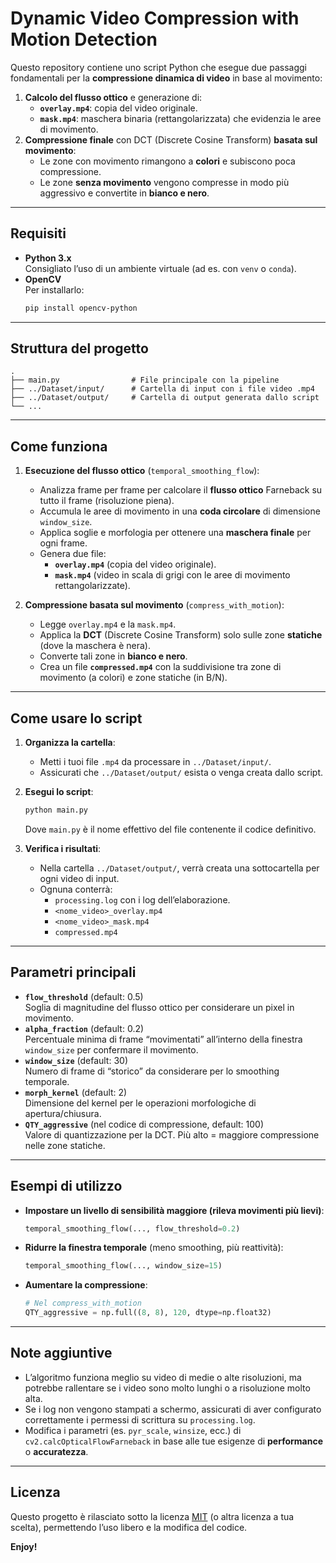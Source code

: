 # Dynamic Video Compression with Motion Detection

Questo repository contiene uno script Python che esegue due passaggi fondamentali per la **compressione dinamica di video** in base al movimento:

1. **Calcolo del flusso ottico** e generazione di:
   - **`overlay.mp4`**: copia del video originale.
   - **`mask.mp4`**: maschera binaria (rettangolarizzata) che evidenzia le aree di movimento.
2. **Compressione finale** con DCT (Discrete Cosine Transform) **basata sul movimento**:
   - Le zone con movimento rimangono a **colori** e subiscono poca compressione.
   - Le zone **senza movimento** vengono compresse in modo più aggressivo e convertite in **bianco e nero**.

---

## Requisiti

- **Python 3.x**  
  Consigliato l’uso di un ambiente virtuale (ad es. con `venv` o `conda`).
- **OpenCV**  
  Per installarlo:
  ```bash
  pip install opencv-python
  ```

---

## Struttura del progetto

```
.
├── main.py                # File principale con la pipeline
├── ../Dataset/input/      # Cartella di input con i file video .mp4
├── ../Dataset/output/     # Cartella di output generata dallo script
└── ...
```

---

## Come funziona

1. **Esecuzione del flusso ottico** (`temporal_smoothing_flow`):
   - Analizza frame per frame per calcolare il **flusso ottico** Farneback su tutto il frame (risoluzione piena).
   - Accumula le aree di movimento in una **coda circolare** di dimensione `window_size`.
   - Applica soglie e morfologia per ottenere una **maschera finale** per ogni frame.
   - Genera due file:
     - **`overlay.mp4`** (copia del video originale).
     - **`mask.mp4`** (video in scala di grigi con le aree di movimento rettangolarizzate).

2. **Compressione basata sul movimento** (`compress_with_motion`):
   - Legge `overlay.mp4` e la `mask.mp4`.
   - Applica la **DCT** (Discrete Cosine Transform) solo sulle zone **statiche** (dove la maschera è nera).
   - Converte tali zone in **bianco e nero**.
   - Crea un file **`compressed.mp4`** con la suddivisione tra zone di movimento (a colori) e zone statiche (in B/N).

---

## Come usare lo script

1. **Organizza la cartella**:
   - Metti i tuoi file `.mp4` da processare in `../Dataset/input/`.
   - Assicurati che `../Dataset/output/` esista o venga creata dallo script.

2. **Esegui lo script**:
   ```bash
   python main.py
   ```
   Dove `main.py` è il nome effettivo del file contenente il codice definitivo.

3. **Verifica i risultati**:
   - Nella cartella `../Dataset/output/`, verrà creata una sottocartella per ogni video di input.
   - Ognuna conterrà:
     - `processing.log` con i log dell’elaborazione.
     - `<nome_video>_overlay.mp4`  
     - `<nome_video>_mask.mp4`  
     - `compressed.mp4`  

---

## Parametri principali

- **`flow_threshold`** (default: 0.5)  
  Soglia di magnitudine del flusso ottico per considerare un pixel in movimento.
- **`alpha_fraction`** (default: 0.2)  
  Percentuale minima di frame “movimentati” all’interno della finestra `window_size` per confermare il movimento.
- **`window_size`** (default: 30)  
  Numero di frame di “storico” da considerare per lo smoothing temporale.
- **`morph_kernel`** (default: 2)  
  Dimensione del kernel per le operazioni morfologiche di apertura/chiusura.
- **`QTY_aggressive`** (nel codice di compressione, default: 100)  
  Valore di quantizzazione per la DCT. Più alto = maggiore compressione nelle zone statiche.

---

## Esempi di utilizzo

- **Impostare un livello di sensibilità maggiore (rileva movimenti più lievi)**:
  ```python
  temporal_smoothing_flow(..., flow_threshold=0.2)
  ```
- **Ridurre la finestra temporale** (meno smoothing, più reattività):
  ```python
  temporal_smoothing_flow(..., window_size=15)
  ```
- **Aumentare la compressione**:
  ```python
  # Nel compress_with_motion
  QTY_aggressive = np.full((8, 8), 120, dtype=np.float32)
  ```

---

## Note aggiuntive

- L’algoritmo funziona meglio su video di medie o alte risoluzioni, ma potrebbe rallentare se i video sono molto lunghi o a risoluzione molto alta.
- Se i log non vengono stampati a schermo, assicurati di aver configurato correttamente i permessi di scrittura su `processing.log`.
- Modifica i parametri (es. `pyr_scale`, `winsize`, ecc.) di `cv2.calcOpticalFlowFarneback` in base alle tue esigenze di **performance** o **accuratezza**.

---

## Licenza

Questo progetto è rilasciato sotto la licenza [MIT](LICENSE) (o altra licenza a tua scelta), permettendo l’uso libero e la modifica del codice.

**Enjoy!**
